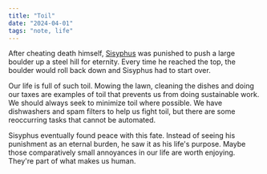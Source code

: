 ```yaml
---
title: "Toil"
date: "2024-04-01"
tags: "note, life"
---
```


After cheating death himself, [Sisyphus](https://en.m.wikipedia.org/wiki/Sisyphus) was punished to push a large boulder up a steel hill for eternity. Every time he reached the top, the boulder would roll back down and Sisyphus had to start over.

Our life is full of such toil. Mowing the lawn, cleaning the dishes and doing our taxes are examples of toil that prevents us from doing sustainable work. We should always seek to minimize toil where possible. We have dishwashers and spam filters to help us fight toil, but there are some reoccurring tasks that cannot be automated.

Sisyphus eventually found peace with this fate. Instead of seeing his punishment as an eternal burden, he saw it as his life's purpose. Maybe those comparatively small annoyances in our life are worth enjoying. They're part of what makes us human.
